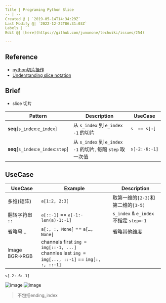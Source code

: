 ```yaml
---
Title | Programing Python Slice
-- | --
Created @ | `2019-05-14T14:34:29Z`
Last Modify @| `2022-12-22T06:31:03Z`
Labels | ``
Edit @| [here](https://github.com/junxnone/techwiki/issues/254)

---
```

## Reference
- [python切片操作](https://www.cnblogs.com/mzct123/p/6031092.html)
- [Understanding slice notation](https://stackoverflow.com/questions/509211/understanding-slice-notation)


## Brief

- slice 切片


Pattern | Description | UseCase
-- | -- | --
**seq**[`s_index`:`e_index`] | 从 `s_index` 到 `e_index -1` 的切片 | `s  == s[:]`
**seq**[`s_index`:`e_index`:`step`] | 从 `s_index` 到 `e_index -1` 的切片, 每隔 `step` 取一次值 | `s[-2:-6:-1]`






## UseCase

UseCase | Example | Description
-- | -- | --
多维(矩阵) | `a[1:2, 2:3]` | 取第一维的`[2-3)`和第二维的`[3-5)`
翻转字符串 `::` | `a[::-1]` == `a[-1:-len(a)-1:-1]`| `s_index` & `e_index` 不指定 `step=-1`
省略号 `…` | `a[:, :, None]` == `a[…, None]` | 省略其他维度
Image BGR->RGB | channels first `img = img[::-1, ...]` <br>channles last `img = img[..., ::-1]` == `img[:, :, ::-1]`



```
s[-2:-6:-1]
```
![image](https://user-images.githubusercontent.com/2216970/57706766-f2ac5e80-7698-11e9-9cd9-9c93ac14ab86.png)
![image](https://user-images.githubusercontent.com/2216970/57706721-e32d1580-7698-11e9-947c-0d6822597a9b.png)

> 不包括ending_index



